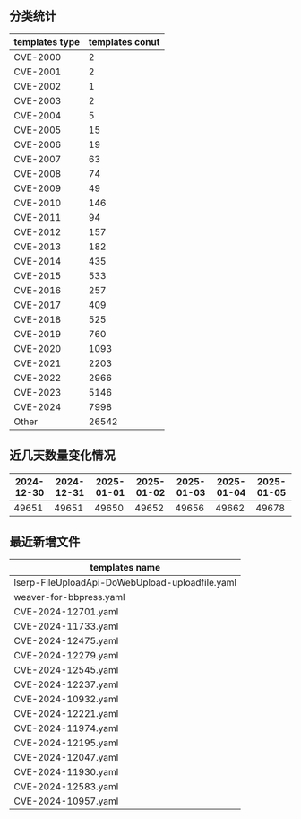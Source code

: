 ## 分类统计
| templates type | templates conut | 
| --- | --- |
| CVE-2000 | 2 |
| CVE-2001 | 2 |
| CVE-2002 | 1 |
| CVE-2003 | 2 |
| CVE-2004 | 5 |
| CVE-2005 | 15 |
| CVE-2006 | 19 |
| CVE-2007 | 63 |
| CVE-2008 | 74 |
| CVE-2009 | 49 |
| CVE-2010 | 146 |
| CVE-2011 | 94 |
| CVE-2012 | 157 |
| CVE-2013 | 182 |
| CVE-2014 | 435 |
| CVE-2015 | 533 |
| CVE-2016 | 257 |
| CVE-2017 | 409 |
| CVE-2018 | 525 |
| CVE-2019 | 760 |
| CVE-2020 | 1093 |
| CVE-2021 | 2203 |
| CVE-2022 | 2966 |
| CVE-2023 | 5146 |
| CVE-2024 | 7998 |
| Other | 26542 |
## 近几天数量变化情况
|2024-12-30 | 2024-12-31 | 2025-01-01 | 2025-01-02 | 2025-01-03 | 2025-01-04 | 2025-01-05|
|--- | ------ | ------ | ------ | ------ | ------ | ---|
|49651 | 49651 | 49650 | 49652 | 49656 | 49662 | 49678|
## 最近新增文件
| templates name | 
| --- |
| lserp-FileUploadApi-DoWebUpload-uploadfile.yaml |
| weaver-for-bbpress.yaml |
| CVE-2024-12701.yaml |
| CVE-2024-11733.yaml |
| CVE-2024-12475.yaml |
| CVE-2024-12279.yaml |
| CVE-2024-12545.yaml |
| CVE-2024-12237.yaml |
| CVE-2024-10932.yaml |
| CVE-2024-12221.yaml |
| CVE-2024-11974.yaml |
| CVE-2024-12195.yaml |
| CVE-2024-12047.yaml |
| CVE-2024-11930.yaml |
| CVE-2024-12583.yaml |
| CVE-2024-10957.yaml |
